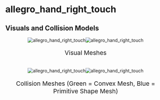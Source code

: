 <!-- THIS IS ALL GENERATED DOCUMENTATION via generate_robot_docs.py. DO NOT MODIFY THIS FILE -->

# allegro_hand_right_touch

## Visuals and Collision Models

<div>
    <div style="max-width: 100%; display: flex; justify-content: center;">
        <img src="/_static/robot_images/allegro_hand_right_touch/front_visual.png" style='min-width:min(50%, 100px);max-width:50%;height:auto' alt="allegro_hand_right_touch">
        <img src="/_static/robot_images/allegro_hand_right_touch/side_visual.png" style='min-width:min(50%, 100px);max-width:50%;height:auto' alt="allegro_hand_right_touch">
    </div>
    <p style="text-align: center; font-size: 1.2rem;">Visual Meshes</p>
    <br/>
    <div style="max-width: 100%; display: flex; justify-content: center;">
        <img src="/_static/robot_images/allegro_hand_right_touch/front_collision.png" style='min-width:min(50%, 100px);max-width:50%;height:auto' alt="allegro_hand_right_touch">
        <img src="/_static/robot_images/allegro_hand_right_touch/side_collision.png" style='min-width:min(50%, 100px);max-width:50%;height:auto' alt="allegro_hand_right_touch">
    </div>
    <p style="text-align: center; font-size: 1.2rem;">Collision Meshes (Green = Convex Mesh, Blue = Primitive Shape Mesh)</p>
</div>
